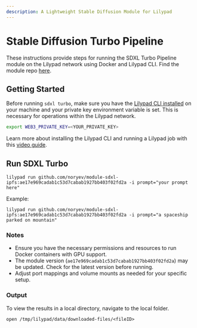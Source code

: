 ```yaml
---
description: A Lightweight Stable Diffusion Module for Lilypad
---
```


# Stable Diffusion Turbo Pipeline

These instructions provide steps for running the SDXL Turbo Pipeline module on the Lilypad network using Docker and Lilypad CLI. Find the module repo [here](https://github.com/noryev/module-sdxl-ipfs).

## Getting Started

Before running `sdxl turbo`, make sure you have the [Lilypad CLI installed](../getting-started/installation.md) on your machine and your private key environment variable is set. This is necessary for operations within the Lilypad network.

```bash
export WEB3_PRIVATE_KEY=<YOUR_PRIVATE_KEY>
```

Learn more about installing the Lilypad CLI and running a Lilypad job with this [video guide](https://www.youtube.com/watch?v=RBECCMl_fco).

## Run SDXL Turbo

```
lilypad run github.com/noryev/module-sdxl-ipfs:ae17e969cadab1c53d7cabab1927bb403f02fd2a -i prompt="your prompt here"
```

Example:

```
lilypad run github.com/noryev/module-sdxl-ipfs:ae17e969cadab1c53d7cabab1927bb403f02fd2a -i prompt="a spaceship parked on mountain"
```

### Notes

* Ensure you have the necessary permissions and resources to run Docker containers with GPU support.
* The module version (`ae17e969cadab1c53d7cabab1927bb403f02fd2a`) may be updated. Check for the latest version before running.
* Adjust port mappings and volume mounts as needed for your specific setup.

### Output

To view the results in a local directory, navigate to the local folder.

```
open /tmp/lilypad/data/downloaded-files/<fileID>
```
